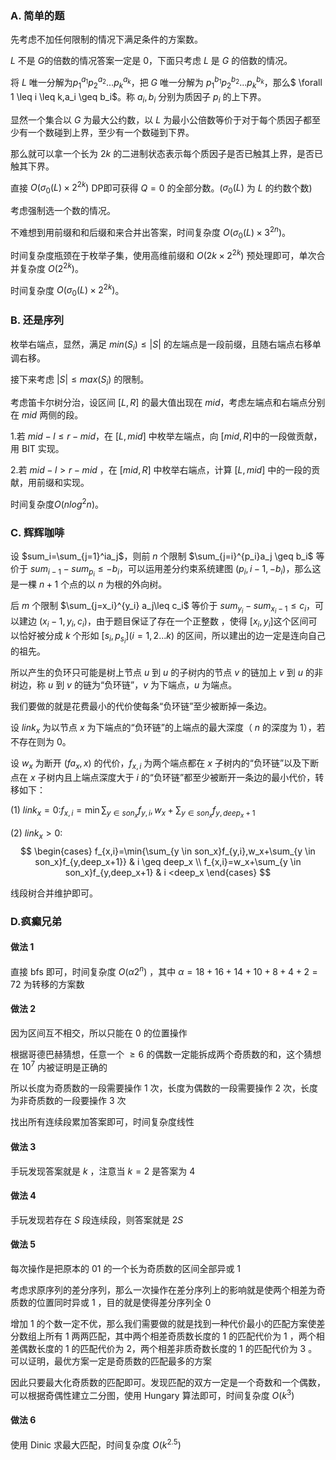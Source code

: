 ### A. 简单的题

先考虑不加任何限制的情况下满足条件的方案数。

$L$ 不是 $G$的倍数的情况答案一定是 $0$，下面只考虑 $L$ 是 $G$ 的倍数的情况。

将 $L$ 唯一分解为$p_1^{a_1}p_2^{a_2}...p_k^{a_k}$，把 $G$ 唯一分解为 $p_1^{b_1}p_2^{b_2}...p_k^{b_k}$，那么$ \forall 1 \leq i \leq k,a_i \geq b_i$。称 $a_i,b_i$ 分别为质因子 $p_i$ 的上下界。

显然一个集合以 $G$ 为最大公约数，以 $L$ 为最小公倍数等价于对于每个质因子都至少有一个数碰到上界，至少有一个数碰到下界。

那么就可以拿一个长为 $2k$ 的二进制状态表示每个质因子是否已触其上界，是否已触其下界。

直接 $O(σ_0(L) \times 2^{2k})$ DP即可获得 $Q=0$ 的全部分数。($σ_0(L)$ 为 $L$ 的约数个数)

考虑强制选一个数的情况。

不难想到用前缀和和后缀和来合并出答案，时间复杂度 $O(σ_0(L) \times 3^{2n})$。

时间复杂度瓶颈在于枚举子集，使用高维前缀和 $O(2k \times 2^{2k})$ 预处理即可，单次合并复杂度 $O(2^{2k})$。

时间复杂度 $O(σ_0(L) \times 2^{2k})$。

### B. 还是序列

枚举右端点，显然，满足 $min(S_i) ≤ |S|$ 的左端点是一段前缀，且随右端点右移单调右移。

接下来考虑 $|S| ≤ max(S_i)$ 的限制。

考虑笛卡尔树分治，设区间 $[L,R]$ 的最大值出现在 $mid$，考虑左端点和右端点分别在 $mid$ 两侧的段。

1.若 $mid-l \leq r-mid$，在 $[L,mid]$ 中枚举左端点，向 $[mid,R]$中的一段做贡献，用 BIT 实现。

2.若 $mid-l > r-mid$ ，在 $[mid,R]$ 中枚举右端点，计算 $[L,mid]$ 中的一段的贡献，用前缀和实现。

时间复杂度$O(nlog^2n)$。

### C. 辉辉咖啡

设 $sum_i=\sum_{j=1}^ia_j$，则前 $n$ 个限制 $\sum_{j=i}^{p_i}a_j \geq b_i$ 等价于 $sum_{i-1}-sum_{p_i} \leq -b_i$，可以运用差分约束系统建图 $(p_i,i-1,-b_i)$，那么这是一棵 $n+1$ 个点的以 $n$ 为根的外向树。

后 $m$ 个限制 $\sum_{j=x_i}^{y_i} a_j\leq c_i$ 等价于 $sum_{y_i}-sum_{x_i-1} \leq c_i$，可以建边 $(x_i-1,y_i,c_i)$，由于题目保证了存在⼀个正整数 ，使得 $[x_i,y_i]$这个区间可以恰好被分成 $k$ 个形如 $[s_i,p_{s_i}](i=1,2...k)$ 的区间，所以建出的边一定是连向自己的祖先。

所以产生的负环只可能是树上节点 $u$ 到 $u$ 的子树内的节点 $v$ 的链加上 $v$ 到 $u$ 的非树边，称 $u$ 到 $v$ 的链为“负环链”，$v$ 为下端点，$u$ 为端点。

我们要做的就是花费最小的代价使每条“负环链”至少被断掉一条边。

设 $link_x$ 为以节点 $x$ 为下端点的“负环链”的上端点的最大深度（ $n$ 的深度为 $1$），若不存在则为 $0$。

设 $w_x$ 为断开 $(fa_x,x)$ 的代价，$f_{x,i}$ 为两个端点都在 $x$ 子树内的“负环链”以及下断点在 $x$ 子树内且上端点深度大于 $i$ 的“负环链”都至少被断开一条边的最小代价，转移如下：

$(1)$ $link_x=0$:$f_{x,i}=\min{\sum_{y \in son_x}f_{y,i},w_x+\sum_{y \in son_x}f_{y,deep_x+1}}$



$(2)$ $link_x>0$:
$$
\begin{cases}
f_{x,i}=\min{\sum_{y \in son_x}f_{y,i},w_x+\sum_{y \in son_x}f_{y,deep_x+1}} & i \geq deep_x \\
f_{x,i}=w_x+\sum_{y \in son_x}f_{y,deep_x+1} & i <deep_x
\end{cases}
$$

线段树合并维护即可。

### D.疯癫兄弟

#### 做法 1

直接 bfs 即可，时间复杂度 $O(\alpha 2^n)$ ，其中 $\alpha = 18 + 16 + 14 + 10 + 8 + 4 + 2 = 72$ 为转移的方案数

#### 做法 2

因为区间互不相交，所以只能在 $0$ 的位置操作

根据哥德巴赫猜想，任意一个 $\geq 6$ 的偶数一定能拆成两个奇质数的和，这个猜想在 $10^7$ 内被证明是正确的

所以长度为奇质数的一段需要操作 $1$ 次，长度为偶数的一段需要操作 $2$ 次，长度为非奇质数的一段要操作 $3$ 次

找出所有连续段累加答案即可，时间复杂度线性

#### 做法 3

手玩发现答案就是 $k$ ，注意当 $k = 2$ 是答案为 $4$

#### 做法 4

手玩发现若存在 $S$ 段连续段，则答案就是 $2S$

#### 做法 5

每次操作是把原本的 $01$ 的一个长为奇质数的区间全部异或 $1$

考虑求原序列的差分序列，那么一次操作在差分序列上的影响就是使两个相差为奇质数的位置同时异或 $1$ ，目的就是使得差分序列全 $0$ 

增加 $1$ 的个数一定不优，那么我们需要做的就是找到一种代价最小的匹配方案使差分数组上所有 $1$ 两两匹配，其中两个相差奇质数长度的 $1$ 的匹配代价为 $1$ ，两个相差偶数长度的 $1$ 的匹配代价为 $2$，两个相差非质奇数长度的 $1$ 的匹配代价为 $3$ 。可以证明，最优方案一定是奇质数的匹配最多的方案

因此只要最大化奇质数的匹配即可。发现匹配的双方一定是一个奇数和一个偶数，可以根据奇偶性建立二分图，使用 Hungary 算法即可，时间复杂度 $O(k^3)$

#### 做法 6

使用 Dinic 求最大匹配，时间复杂度 $O(k^{2.5})$
